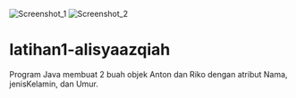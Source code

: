 ![Screenshot_1](https://user-images.githubusercontent.com/116371917/197237185-d0cc918c-aa7a-490b-9a12-0fd2525bb485.png)
![Screenshot_2](https://user-images.githubusercontent.com/116371917/197237199-c0e7cebf-fd70-4645-ba7f-4a1cd8597845.png)
# latihan1-alisyaazqiah
Program Java membuat 2 buah objek Anton dan Riko dengan atribut Nama, jenisKelamin, dan Umur.
